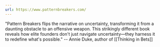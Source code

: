 ```yaml
---
url: https://www.patternbreakers.com/
---
```

"Pattern Breakers flips the narrative on uncertainty, transforming it from a daunting obstacle to an offensive weapon. This strikingly different book reveals how elite founders don't just navigate uncertainty—they harness it to redefine what's possible." -- Annie Duke, author of [[Thinking in Bets]]
